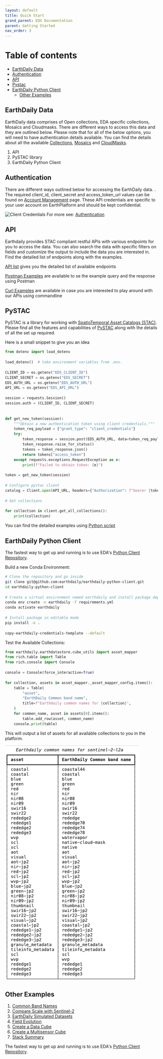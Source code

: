```yaml
---
layout: default
title: Quick Start
grand_parent: EDS Documentation
parent: Getting Started
nav_order: 3
---
```

# Table of contents
* [EarthDaily Data](#earthdaily-data)
* [Authentication](#authentication)
* [API](#api)
* [Pystac](#pystac)
* [EarthDaily Python Client](#earthdaily-python-client)
    * [Other Examples](#other-examples)

## EarthDaily Data

EarthDaily data comprises of Open collections, EDA specific collections, Mosaics and Cloudmasks. There are different ways to access this data and they are outlined below. Please note that for all of the below options, you will need to have authentication details available. You can find the details about all the available [Collections](../Collections/AvailableCollections.md), [Mosaics](../Collections/EDAMosaics.md) and [CloudMasks](../Collections/EDACloudMasks.md).

1. API
2. PySTAC library
3. EarthDaily Python Client

## Authentication

There are different ways outlined below for accessing the EarthDaily data. . The required client_id, client_secret and access_token_url values can be found on [Account Management](https://console.earthdaily.com/account) page. These API credentials are specific to your user account on EarthPlatform and should be kept confidential.

![Client Credentials](../../Images/STACAPI/New%20API%20Creds%20on%20Accounts%20Page.png)
For more see: [Authentication](../GettingStarted/APIAuthentication.md)

## API

Earthdaily provides STAC compliant restful APIs with various endpoints for you to access the data. You can also search the data with specific filters on fields and customize the output to include the data you are interested in. Find the detailed list of endpoints along with the examples. 

[API list](../API/APIUsage/Endpoints.md) gives you the detailed list of available endpoints

[Postman Examples](../API/APIUsage/Postman.md) are available to se the example query and the response using Postman

[Curl Examples](../API/APIUsage/CommandLine.md) are available in case you are interested to play around with our APIs using commandline 

## PySTAC

PySTAC is a library for working with [SpatioTemporal Asset Catalogs (STAC)](https://stacspec.org/en). Please find all the features and capabilities of [PySTAC](https://pystac.readthedocs.io/en/stable/) along with the details of all the set up required.

Here is a small snippet to give you an idea

```python
from dotenv import load_dotenv

load_dotenv()  # take environment variables from .env.

CLIENT_ID = os.getenv("EDS_CLIENT_ID")
CLIENT_SECRET = os.getenv("EDS_SECRET")
EDS_AUTH_URL = os.getenv("EDS_AUTH_URL")
API_URL = os.getenv("EDS_API_URL")

session = requests.Session()
session.auth = (CLIENT_ID, CLIENT_SECRET)


def get_new_token(session):
    """Obtain a new authentication token using client credentials."""
    token_req_payload = {"grant_type": "client_credentials"}
    try:
        token_response = session.post(EDS_AUTH_URL, data=token_req_payload)
        token_response.raise_for_status()
        tokens = token_response.json()
        return tokens["access_token"]
    except requests.exceptions.RequestException as e:
        print(f"Failed to obtain token: {e}")

token = get_new_token(session)

# Configure pystac client
catalog = Client.open(API_URL, headers={"Authorization": f"bearer {token}"})

# Get collections

for collection in client.get_all_collections():
    print(collection)
```

You can find the detailed examples using [Python script](../API/APIUsage/Python.md)

## EarthDaily Python Client

The fastest way to get up and running is to use EDA's [Python Client Repository](https://github.com/earthdaily/earthdaily-python-client). 

Build a new Conda Environment:
```bash
# Clone the repository and go inside
git clone git@github.com:earthdaily/earthdaily-python-client.git
cd earthdaily-python-client

# Create a virtual environment named earthdaily and install package dependencies
conda env create -n earthdaily -f requirements.yml
conda activate earthdaily

# Install package in editable mode
pip install -e .

copy-earthdaily-credentials-template --default

```


Test the Available Collections:
```python
from earthdaily.earthdatastore.cube_utils import asset_mapper
from rich.table import Table
from rich.console import Console

console = Console(force_interactive=True)

for collection, assets in asset_mapper._asset_mapper_config.items():
    table = Table(
        "asset",
        "EarthDaily Common band name",
        title=f"Earthdaily common names for {collection}",
    )
    for common_name, asset in assets[0].items():
        table.add_row(asset, common_name)
    console.print(table)
```

This will output a list of assets for all available collections to you in the platform.

![Python Example Band Names](../Images/STACAPI/pythonexamplebandnames.png)

## Other Examples


1. [Common Band Names](https://github.com/earthdaily/earthdaily-python-client/blob/main/examples/common_band_names.py)
2. [Compare Scale with Sentinel-2](https://github.com/earthdaily/earthdaily-python-client/blob/main/examples/compare_scale_s2.py)
3. [EarthDaily Simulated Datasets](https://github.com/earthdaily/earthdaily-python-client/blob/main/examples/earthdaily_simulated_dataset.py)
4. [Field Evolution](https://github.com/earthdaily/earthdaily-python-client/blob/main/examples/field_evolution.py)
5. [Create a Data Cube](https://github.com/earthdaily/earthdaily-python-client/blob/main/examples/first_steps_create_datacube.py)
6. [Create a Multisensor Cube](https://github.com/earthdaily/earthdaily-python-client/blob/main/examples/multisensors_cube.py)
7. [Stack Summary](https://github.com/earthdaily/earthdaily-python-client/blob/main/examples/summary_stack.py)

The fastest way to get up and running is to use EDA's [Python Client Repository](https://github.com/earthdaily/earthdaily-python-client). 
